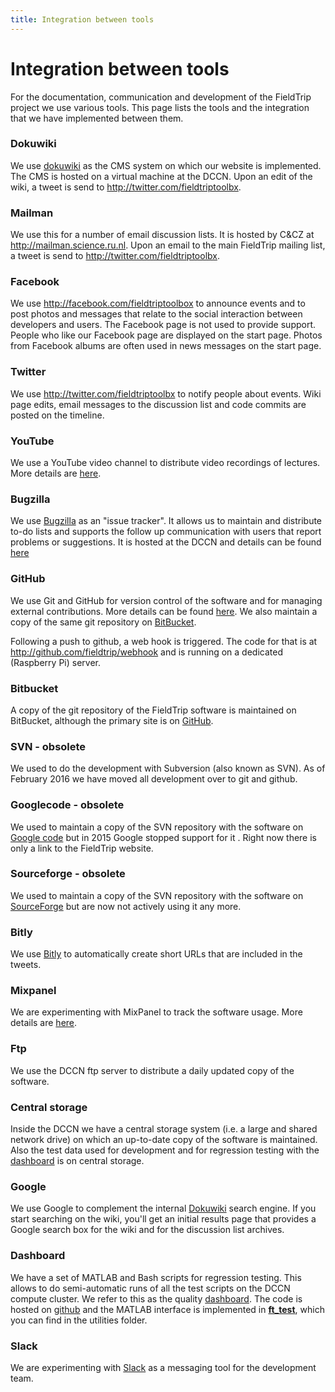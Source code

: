 ```yaml
---
title: Integration between tools
---
```


# Integration between tools

For the documentation, communication and development of the FieldTrip project we use various tools. This page lists the tools and the integration that we have implemented between them.

### Dokuwiki

We use [dokuwiki](http://dokuwiki.org/) as the CMS system on which our website is implemented. The CMS is hosted on a virtual machine at the DCCN. Upon an edit of the wiki, a tweet is send to <http://twitter.com/fieldtriptoolbx>.

### Mailman

We use this for a number of email discussion lists. It is hosted by C&CZ at <http://mailman.science.ru.nl>. Upon an email to the main FieldTrip mailing list, a tweet is send to <http://twitter.com/fieldtriptoolbx>.

### Facebook

We use <http://facebook.com/fieldtriptoolbox> to announce events and to post photos and messages that relate to the social interaction between developers and users. The Facebook page is not used to provide support. People who like our Facebook page are displayed on the start page. Photos from Facebook albums are often used in news messages on the start page.

### Twitter

We use <http://twitter.com/fieldtriptoolbx> to notify people about events. Wiki page edits, email messages to the discussion list and code commits are posted on the timeline.

### YouTube

We use a YouTube video channel to distribute video recordings of lectures. More details are [here](/video).

### Bugzilla

We use [Bugzilla](http://www.bugzilla.org) as an "issue tracker". It allows us to maintain and distribute to-do lists and supports the follow up communication with users that report problems or suggestions. It is hosted at the DCCN and details can be found [here](/bugzilla)

### GitHub

We use Git and GitHub for version control of the software and for managing external contributions. More details can be found [here](/development/git). We also maintain a copy of the same git repository on [BitBucket](#bitbucket).

Following a push to github, a web hook is triggered. The code for that is at <http://github.com/fieldtrip/webhook> and is running on a dedicated (Raspberry Pi) server.

### Bitbucket

A copy of the git repository of the FieldTrip software is maintained on BitBucket, although the primary site is on [GitHub](#GitHub).

### SVN - obsolete

We used to do the development with Subversion (also known as SVN). As of February 2016 we have moved all development over to git and github.

### Googlecode - obsolete

We used to maintain a copy of the SVN repository with the software on [Google code](http://code.google.com/p/fieldtrip) but in 2015 Google stopped support for it . Right now there is only a link to the FieldTrip website.

### Sourceforge - obsolete

We used to maintain a copy of the SVN repository with the software on [SourceForge](https://sourceforge.net/projects/fieldtrip/) but are now not actively using it any more.

### Bitly

We use [Bitly](https://bitly.com) to automatically create short URLs that are included in the tweets.

### Mixpanel

We are experimenting with MixPanel to track the software usage. More details are [here](/faq/tracking).

### Ftp

We use the DCCN ftp server to distribute a daily updated copy of the software.

### Central storage

Inside the DCCN we have a central storage system (i.e. a large and shared network drive) on which an up-to-date copy of the software is maintained. Also the test data used for development and for regression testing with the [dashboard](#dashboard) is on central storage.

### Google

We use Google to complement the internal [Dokuwiki](#Dokuwiki) search engine. If you start searching on the wiki, you'll get an initial results page that provides a Google search box for the wiki and for the discussion list archives.

### Dashboard

We have a set of MATLAB and Bash scripts for regression testing. This allows to do semi-automatic runs of all the test scripts on the DCCN compute cluster. We refer to this as the quality [dashboard](/development/dashboard). The code is hosted on [github](https://github.com/fieldtrip/dashboard) and the MATLAB interface is implemented in **[ft_test](/reference/ft_test)**, which you can find in the utilities folder.

### Slack

We are experimenting with [Slack](https://slack.com) as a messaging tool for the development team.

